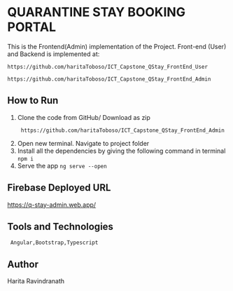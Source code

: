 
# QUARANTINE STAY BOOKING PORTAL
  
   This is the Frontend(Admin) implementation of the Project. Front-end (User) and Backend is implemented at:
   
    https://github.com/haritaToboso/ICT_Capstone_QStay_FrontEnd_User
    
    https://github.com/haritaToboso/ICT_Capstone_QStay_FrontEnd_Admin

## How to Run

1. Clone the code from GitHub/ Download as zip
    ````  
     https://github.com/haritaToboso/ICT_Capstone_QStay_FrontEnd_Admin
    ````
2. Open new terminal. Navigate to project folder
3.  Install all the dependencies by giving the following command in terminal
        ````
       npm i
        ````
4. Serve the app
        ````
      ng serve --open
        ````
        
## Firebase Deployed URL

  https://q-stay-admin.web.app/
   
    
## Tools and Technologies
     Angular,Bootstrap,Typescript
     
## Author
Harita Ravindranath
